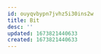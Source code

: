 ```yaml
---
id: ouyqvbypn7jvhz5i30ins2w
title: Bit
desc: ''
updated: 1673821440633
created: 1673821440633
---
```

